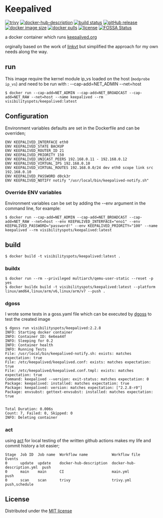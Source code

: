 # Keepalived

[![trivy](https://github.com/visibilityspots/dockerfile-keepalived/actions/workflows/trivy.yml/badge.svg)](https://github.com/visibilityspots/dockerfile-keepalived/actions/workflows/trivy.yml)
[![docker-hub-description](https://github.com/visibilityspots/dockerfile-keepalived/actions/workflows/docker-hub-description.yml/badge.svg)](https://github.com/visibilityspots/dockerfile-keepalived/actions/workflows/docker-hub-description.yml)
[![build status](https://github.com/visibilityspots/dockerfile-keepalived/actions/workflows/main.yml/badge.svg)](https://github.com/visibilityspots/dockerfile-keepalived/actions/workflows/main.yml)
[![gitHub release](https://img.shields.io/github/v/release/visibilityspots/dockerfile-keepalived)](https://github.com/visibilityspots/dockerfile-keepalived/releases)
[![docker image size](https://img.shields.io/docker/image-size/visibilityspots/keepalived/latest)](https://hub.docker.com/r/visibilityspots/keepalived)
[![docker pulls](https://img.shields.io/docker/pulls/visibilityspots/keepalived.svg)](https://hub.docker.com/r/visibilityspots/keepalived/)
[![license](https://img.shields.io/badge/license-MIT-blue.svg)](https://opensource.org/licenses/MIT)
[![FOSSA Status](https://app.fossa.com/api/projects/git%2Bgithub.com%2Fvisibilityspots%2Fdockerfile-keepalived.svg?type=shield&issueType=license)](https://app.fossa.com/projects/git%2Bgithub.com%2Fvisibilityspots%2Fdockerfile-keepalived?ref=badge_shield&issueType=license)


a docker container which runs [keepalived.org](http://keepalived.org/)

orginally based on the work of [linkvt](https://github.com/linkvt/docker-keepalived) but simplified the approach for my own needs along the way.

## run

This image require the kernel module ip_vs loaded on the host (`modprobe ip_vs`) and need to be run with : --cap-add=NET_ADMIN --net=host

```
$ docker run --cap-add=NET_ADMIN --cap-add=NET_BROADCAST --cap-add=NET_RAW --net=host --name keepalived --rm visibilityspots/keepalived:latest
```

## Configuration

Environment variables defaults are set in the Dockerfile and can be overriden;

```
ENV KEEPALIVED_INTERFACE eth0
ENV KEEPALIVED_STATE BACKUP
ENV KEEPALIVED_ROUTER_ID 21
ENV KEEPALIVED_PRIORITY 150
ENV KEEPALIVED_UNICAST_PEERS 192.168.0.11 - 192.168.0.12
ENV KEEPALIVED_VIRTUAL_IPS 192.168.0.10
ENV KEEPALIVED_VIRTUAL_ROUTES 192.168.0.0/24 dev eth0 scope link src 192.168.0.10
ENV KEEPALIVED_PASSWORD d0ck3r
ENV KEEPALIVED_NOTIFY notify "/usr/local/bin/keepalived-notify.sh"
```

### Override ENV variables

Environment variables can be set by adding the --env argument in the command line, for example:


```
$ docker run --cap-add=NET_ADMIN --cap-add=NET_BROADCAST --cap-add=NET_RAW --net=host --env KEEPALIVED_INTERFACE="eno1" --env KEEPALIVED_PASSWORD="password!" --env KEEPALIVED_PRIORITY="100" --name keepalived --rm visibilityspots/keepalived:latest
```

## build

```
$ docker build -t visibilityspots/keepalived:latest .
```

### buildx

```
$ docker run --rm --privileged multiarch/qemu-user-static --reset -p yes
$ docker buildx build -t visibilityspots/keepalived:latest --platform linux/amd64,linux/arm/v6,linux/arm/v7 --push .
```

### dgoss

I wrote some tests in a goss.yaml file which can be executed by [dgoss](https://github.com/aelsabbahy/goss/tree/master/extras/dgoss) to test the created image

```
$ dgoss run visibilityspots/keepalived:2.2.8
INFO: Starting docker container
INFO: Container ID: 6e6ea44f
INFO: Sleeping for 0.2
INFO: Container health
INFO: Running Tests
File: /usr/local/bin/keepalived-notify.sh: exists: matches expectation: true
File: /etc/keepalived/keepalived.conf: exists: matches expectation: true
File: /etc/keepalived/keepalived.conf.tmpl: exists: matches expectation: true
Command: keepalived --version: exit-status: matches expectation: 0
Package: keepalived: installed: matches expectation: true
Package: keepalived: version: matches expectation: ["2.2.8-r0"]
Package: envsubst: gettext-envsubst: installed: matches expectation: true


Total Duration: 0.006s
Count: 7, Failed: 0, Skipped: 0
INFO: Deleting container
```

### act

using [act](https://github.com/nektos/act#overview----) for local testing of the written github actions makes my life and commit history a lot easier;

```
Stage  Job ID  Job name  Workflow name           Workflow file               Events
0      update  update    docker-hub-description  docker-hub-description.yml  push
0      main    main      CI                      main.yml                    push
0      scan    scan      trivy                   trivy.yml                   push,schedule
```

## License

Distributed under the [MIT license](https://github.com/visibilityspots/dockerfile-keepalived/blob/master/LICENSE)
